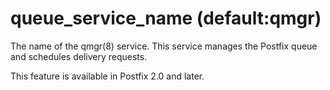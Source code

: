 # queue_service_name (default:qmgr) 


The name of the qmgr(8) service. This service manages the Postfix
queue and schedules delivery requests.



This feature is available in Postfix 2.0 and later.



